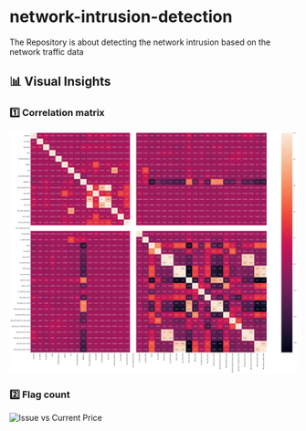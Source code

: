 # network-intrusion-detection
The Repository is about detecting the network intrusion based on the network traffic data


## 📊 Visual Insights

### 1️⃣ Correlation matrix
![Average Subscription by Sector](assets/correlation_matrix.png)

### 2️⃣ Flag count
![Issue vs Current Price](assets/assets/flag_count.png)
